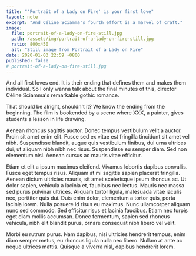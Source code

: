 ```yaml
---
title: "'Portrait of a Lady on Fire' is your first love"
layout: note
excerpt: "And Céline Sciamma's fourth effort is a marvel of craft."
image:
  file: portrait-of-a-lady-on-fire-still.jpg
  path: /assets/img/portrait-of-a-lady-on-fire-still.jpg
  ratio: 800x450
  alt: "Still image from Portrait of a Lady on Fire"
date: 2020-01-03 22:59 -0800
published: false
# portrait-of-a-lady-on-fire-still.jpg
---
```

And all first loves end. It is their ending that defines them and makes them individual. So I only wanna talk about the final minutes of this, director Céline Sciamma's remarkable gothic romance.

That should be alright, shouldn't it? We know the ending from the beginning. The film is bookended by a scene where XXX, a painter, gives students a lesson in life drawing.

Aenean rhoncus sagittis auctor. Donec tempus vestibulum velit a auctor. Proin sit amet enim elit. Fusce sed ex vitae est fringilla tincidunt sit amet vel nibh. Suspendisse blandit, augue quis vestibulum finibus, dui urna ultrices dui, ut aliquam nibh nibh nec risus. Suspendisse eu semper diam. Sed non elementum nisl. Aenean cursus ac mauris vitae efficitur.

Etiam et elit a ipsum maximus eleifend. Vivamus lobortis dapibus convallis. Fusce eget tempus risus. Aliquam at mi sagittis sapien placerat fringilla. Aenean dictum ultricies mauris, sit amet scelerisque ipsum rhoncus ac. Ut dolor sapien, vehicula a lacinia et, faucibus nec lectus. Mauris nec massa sed purus pulvinar ultrices. Aliquam tortor ligula, malesuada vitae iaculis nec, porttitor quis dui. Duis enim dolor, elementum a tortor quis, porta lacinia lorem. Nulla posuere id risus eu maximus. Nunc ullamcorper aliquam nunc sed commodo. Sed efficitur risus et lacinia faucibus. Etiam nec turpis eget diam mollis accumsan. Donec fermentum, sapien sed rhoncus vehicula, nibh elit blandit purus, ornare consequat nibh libero vel velit.

Morbi eu rutrum purus. Nam dapibus, nisi ultricies hendrerit tempus, enim diam semper metus, eu rhoncus ligula nulla nec libero. Nullam at ante ac neque ultrices mattis. Quisque a viverra nisl, dapibus hendrerit lorem.
